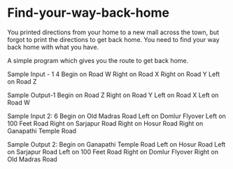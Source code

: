 Find-your-way-back-home
=======================

You printed directions from your home to a new mall across the town, but forgot to print the directions to get back home. 
You need to find your way back home with what you have.

A simple program which gives you the route to get back home.

Sample Input - 1
4
Begin on Road W
Right on Road X
Right on Road Y
Left on Road Z

Sample Output-1
Begin on Road Z
Right on Road Y
Left on Road X
Left on Road W


Sample Input 2:
6
Begin on Old Madras Road
Left on Domlur Flyover
Left on 100 Feet Road
Right on Sarjapur Road
Right on Hosur Road
Right on Ganapathi Temple Road


Sample Output 2:
Begin on Ganapathi Temple Road
Left on Hosur Road
Left on Sarjapur Road
Left on 100 Feet Road
Right on Domlur Flyover
Right on Old Madras Road
